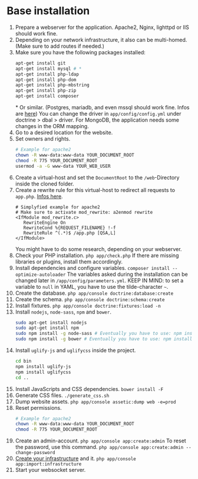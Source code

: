 Base installation
=================

1. Prepare a webserver for the application. Apache2, Nginx, lighttpd or IIS should work fine.
2. Depending on your network infrastructure, it also can be multi-homed. (Make sure to add routes if needed.)
3. Make sure you have the following packages installed:
    ```bash
    apt-get install git
    apt-get install mysql # *
    apt-get install php-ldap
    apt-get install php-dom
    apt-get install php-mbstring
    apt-get install php-zip
    apt-get install composer
    ```
    \* Or similar. (Postgres, mariadb, and even mssql should work fine. Infos are [here](http://docs.doctrine-project.org/projects/doctrine-dbal/en/latest/reference/configuration.html))
    You can change the driver in `app/config/config.yml` under doctrine > dbal > driver.
    For MongoDB, the application needs some changes in the ORM mapping.
4. Go to a desired location for the website.
6. Set owners and rights. 
    ```bash
    # Example for apache2
    chown -R www-data:www-data YOUR_DOCUMENT_ROOT
    chmod -R 775 YOUR_DOCUMENT_ROOT
    usermod -a -G www-data YOUR_WEB_USER
    ```
7. Create a virtual-host and set the `DocumentRoot` to the `/web`-Directory inside the cloned folder.
8. Create a rewrite rule for this virtual-host to redirect all requests to `app.php`. [Infos here](https://symfony.com/doc/current/setup/web_server_configuration.html).
    ```apacheconf
    # Simplyfied example for apache2
    # Make sure to activate mod_rewrite: a2enmod rewrite
    <IfModule mod_rewrite.c>
       RewriteEngine On
       RewriteCond %{REQUEST_FILENAME} !-f
       RewriteRule ^(.*)$ /app.php [QSA,L]
    </IfModule>
    ```
   You might have to do some research, depending on your webserver.
9. Check your PHP installation. `php app/check.php`
  If there are missing libraries or plugins, install them accordingly.
10. Install dependencies and configure variables. `composer install --optimize-autoloader`
   The variables asked during the installation can be changed later in `/app/config/parameters.yml`.
   KEEP IN MIND: to set a variable to `null` in YAML, you have to use the tilde-character `~`.
11. Create the database. `php app/console doctrine:database:create`
12. Create the schema. `php app/console doctrine:schema:create`
13. Install fixtures. `php app/console doctrine:fixtures:load -n`
14. Install `nodejs`, `node-sass`, `npm` and `bower`.
    ```bash
    sudo apt-get install nodejs
    sudo apt-get install npm
    sudo npm install -g node-sass # Eventually you have to use: npm install --unsafe-perm -g node-sass
    sudo npm install -g bower # Eventually you have to use: npm install --unsafe-perm -g bower
    ```
15. Install `uglify-js` and `uglifycss` inside the project.
    ```bash
    cd bin
    npm install uglify-js
    npm install uglifycss
    cd ..
    ```
16. Install JavaScripts and CSS dependencies. `bower install -F`
17. Generate CSS files. `./generate_css.sh`
18. Dump website assets. `php app/console assetic:dump web -e=prod`
19. Reset permissions.
    ```bash
    # Example for apache2
    chown -R www-data:www-data YOUR_DOCUMENT_ROOT
    chmod -R 775 YOUR_DOCUMENT_ROOT
    ```
20. Create an admin-account. `php app/console app:create:admin`
    To reset the password, use this command. `php app/console app:create:admin --change-password`
21. [Create your infrastructure](infrastructure.md) and it. `php app/console app:import:infrastructure`
22. Start your websocket server.